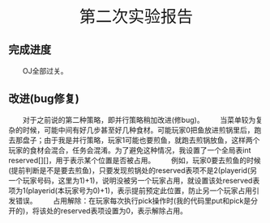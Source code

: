 <center><font size = 6>第二次实验报告</font></center>

## 完成进度
&emsp;&emsp;OJ全部过关。

## 改进(bug修复)
&emsp;&emsp;对于之前说的第二种策略，即并行策略稍加改进(修bug)。
&emsp;&emsp;当菜单较为复杂的时候，可能中间有好几步甚至好几种食材。可能玩家0把鱼放进煎锅里后，跑去那盘子；由于我是并行策略，玩家1可能也要煎鱼，就跑去煎锅放鱼，这样两个玩家的食材会混合，任务会混淆。为了避免这种情况，我设置了一个全局表int reserved[][]，用于表示某个位置是否被占用。
&emsp;&emsp;例如，玩家0要去煎鱼的时候(提前判断是不是要去煎鱼)，只要发现煎锅处的reserved表项不是2(playerid(另一个玩家号码，这里为1)+1)，说明没被另一个玩家占用，就设置该处reserved表项为1(playerid(本玩家号为0)+1)，表示提前预定此位置，防止另一个玩家占用引发错误。
&emsp;&emsp;占用解除：在玩家每次执行pick操作时(我的代码里put和pick是分开的)，将该处的reserved表项设置为0，表示解除占用。